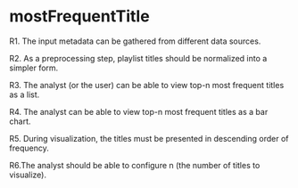 # mostFrequentTitle
R1. The input metadata can be gathered from different data sources.

R2. As a preprocessing step, playlist titles should be normalized into a simpler
form.

R3. The analyst (or the user) can be able to view top-n most frequent titles as a
list.

R4. The analyst can be able to view top-n most frequent titles as a bar chart.

R5. During visualization, the titles must be presented in descending order of
frequency.

R6.The analyst should be able to configure n (the number of titles to visualize).
